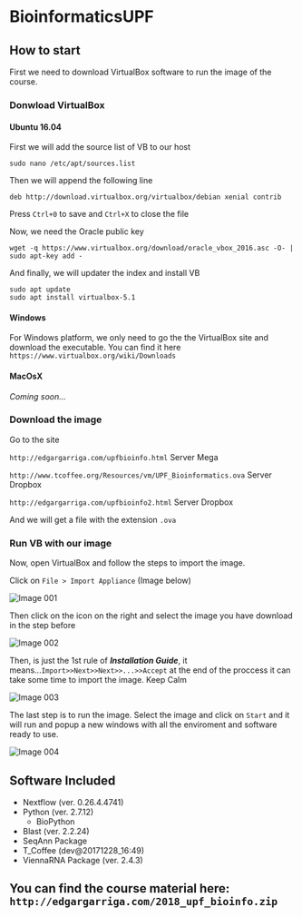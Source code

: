 # BioinformaticsUPF #

## How to start ##

First we need to download VirtualBox software to run the image of the course. 

### Donwload VirtualBox ###
#### Ubuntu 16.04 ####

First we will add the source list of VB to our host

```sudo nano /etc/apt/sources.list```

Then we will append the following line

```deb http://download.virtualbox.org/virtualbox/debian xenial contrib```

Press ```Ctrl+0``` to save and ```Ctrl+X``` to close the file

Now, we need the Oracle public key

```wget -q https://www.virtualbox.org/download/oracle_vbox_2016.asc -O- | sudo apt-key add -```

And finally, we will updater the index and install VB

```
sudo apt update
sudo apt install virtualbox-5.1
```

#### Windows ####

For Windows platform, we only need to go the the VirtualBox site and download the executable.
You can find it here ```https://www.virtualbox.org/wiki/Downloads```

#### MacOsX ####
_Coming soon..._

### Download the image ###

Go to the site

```http://edgargarriga.com/upfbioinfo.html``` Server Mega

```http://www.tcoffee.org/Resources/vm/UPF_Bioinformatics.ova``` Server Dropbox

```http://edgargarriga.com/upfbioinfo2.html``` Server Dropbox

And we will get a file with the extension ```.ova``` 

### Run VB with our image ###

Now, open VirtualBox and follow the steps to import the image.

Click on ```File > Import Appliance``` (Image below)

![Image 001](https://github.com/edgano/BioinformaticsUPF/blob/master/resources/001.png) 

Then click on the icon on the right and select the image you have download in the step before

![Image 002](https://github.com/edgano/BioinformaticsUPF/blob/master/resources/002.png) 

Then, is just the 1st rule of ***Installation Guide***, it means...```Import>>Next>>Next>>...>>Accept``` at the end of the proccess it can take some time to import the image. Keep Calm

![Image 003](https://github.com/edgano/BioinformaticsUPF/blob/master/resources/003.png) 

The last step is to run the image. Select the image and click on ```Start``` and it will run and popup a new windows with all the enviroment and software ready to use.

![Image 004](https://github.com/edgano/BioinformaticsUPF/blob/master/resources/004.png) 

## Software Included ##
* Nextflow (ver. 0.26.4.4741)
* Python (ver. 2.7.12)
    + BioPython
* Blast (ver. 2.2.24)
* SeqAnn Package
* T_Coffee (dev@20171228_16:49)
* ViennaRNA Package (ver. 2.4.3)

## You can find the course material here: ```http://edgargarriga.com/2018_upf_bioinfo.zip``` ##
